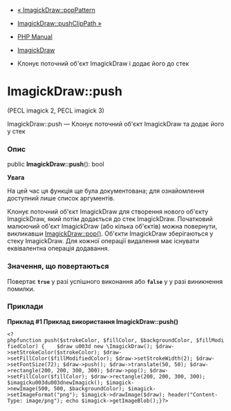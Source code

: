 - [« ImagickDraw::popPattern](imagickdraw.poppattern.md)
- [ImagickDraw::pushClipPath »](imagickdraw.pushclippath.md)

- [PHP Manual](index.md)
- [ImagickDraw](class.imagickdraw.md)
- Клонує поточний об'єкт ImagickDraw і додає його до стек

# ImagickDraw::push

(PECL imagick 2, PECL imagick 3)

ImagickDraw::push — Клонує поточний об'єкт ImagickDraw та додає його
у стек

### Опис

public **ImagickDraw::push**(): bool

**Увага**

На цей час ця функція ще була документована; для
ознайомлення доступний лише список аргументів.

Клонує поточний об'єкт ImagickDraw для створення нового об'єкту
ImagickDraw, який потім додається до стек ImagickDraw. Початковий
малюючий об'єкт ImagickDraw (або кілька об'єктів) можна повернути,
викликавши [ImagickDraw::pop()](imagickdraw.pop.md). Об'єкти ImagickDraw
зберігаються у стеку ImagickDraw. Для кожної операції видалення має
існувати еквівалентна операція додавання.

### Значення, що повертаються

Повертає **`true`** у разі успішного виконання або **`false`** у
у разі виникнення помилки.

### Приклади

**Приклад #1 Приклад використання **ImagickDraw::push()****

`<?phpfunction push($strokeColor, $fillColor, $backgroundColor, $fillModifiedColor) {    $draw u003d new \ImagickDraw(); $draw->setStrokeColor($strokeColor); $draw->setFillColor($fillModifiedColor); $draw->setStrokeWidth(2); $draw->setFontSize(72); $draw->push(); $draw->translate(50, 50); $draw->rectangle(200, 200, 300, 300); $draw->pop(); $draw->setFillColor($fillColor); $draw->rectangle(200, 200, 300, 300); $imagicku003du003dnewImagick(); $imagick->newImage(500, 500, $backgroundColor); $imagick->setImageFormat("png"); $imagick->drawImage($draw); header("Content-Type: image/png"); echo $imagick->getImageBlob();}?> `

